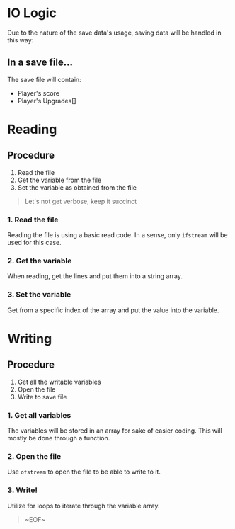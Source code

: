 # IO Logic

Due to the nature of the save data's usage, saving data will be handled in this way:

## In a save file...

The save file will contain:
 - Player's score
 - Player's Upgrades[]

Reading
===
Procedure
---
1. Read the file
2. Get the variable from the file
3. Set the variable as obtained from the file

> Let's not get verbose, keep it succinct

### 1. Read the file
Reading the file is using a basic read code. In a sense, only `ifstream` will be used for this case.

### 2. Get the variable
When reading, get the lines and put them into a string array.

### 3. Set the variable
Get from a specific index of the array and put the value into the variable.

# Writing

## Procedure
1. Get all the writable variables
2. Open the file
3. Write to save file

### 1. Get all variables
The variables will be stored in an array for sake of easier coding. This will mostly be done through a function.

### 2. Open the file
Use `ofstream` to open the file to be able to write to it.

### 3. Write!
Utilize for loops to iterate through the variable array.


> ~EOF~
